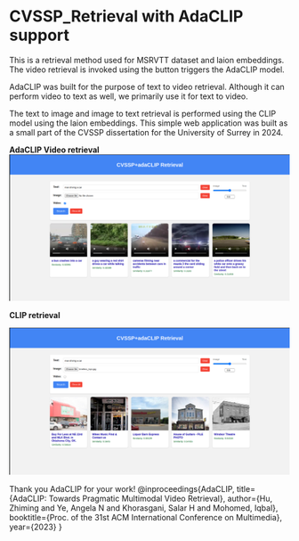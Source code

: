 # CVSSP_Retrieval with AdaCLIP support

This is a retrieval method used for MSRVTT dataset and laion embeddings. The video retrieval is invoked using the button triggers the AdaCLIP model.

AdaCLIP was built for the purpose of text to video retrieval. Although it can perform video to text as well, we primarily use it for text to video.

The text to image and image to text retrieval is performed using the CLIP model using the laion embeddings.
This simple web application was built as a small part of the CVSSP dissertation for the University of Surrey in 2024.

**AdaCLIP Video retrieval**
![Features Image](frontend.png)

**CLIP retrieval**

![Features Image](frontend_image.png)

Thank you AdaCLIP for your work!
@inproceedings{AdaCLIP,
    title={AdaCLIP: Towards Pragmatic Multimodal Video Retrieval},
    author={Hu, Zhiming and Ye, Angela N and Khorasgani, Salar H and Mohomed, Iqbal},
    booktitle={Proc. of the 31st ACM International Conference on Multimedia},
    year={2023}
}
